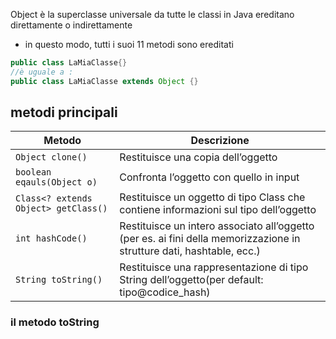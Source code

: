 Object è la superclasse universale da tutte le classi in Java ereditano direttamente o indirettamente
- in questo modo, tutti i suoi 11 metodi sono ereditati
```java
public class LaMiaClasse{}
//è uguale a :
public class LaMiaClasse extends Object {}
```
## metodi principali

| Metodo                               | Descrizione                                                                                                           |
| ------------------------------------ | --------------------------------------------------------------------------------------------------------------------- |
| `Object clone()`                     | Restituisce una copia dell’oggetto                                                                                    |
| `boolean eqauls(Object o)`           | Confronta l’oggetto con quello in input                                                                               |
| `Class<? extends Object> getClass()` | Restituisce un oggetto di tipo Class che contiene informazioni sul tipo dell’oggetto                                  |
| `int hashCode()`                     | Restituisce un intero associato all’oggetto (per es. ai fini della memorizzazione in strutture dati, hashtable, ecc.) |
| `String toString()`                  | Restituisce una rappresentazione di tipo String dell’oggetto(per default: tipo@codice_hash)                           |
### il metodo toString